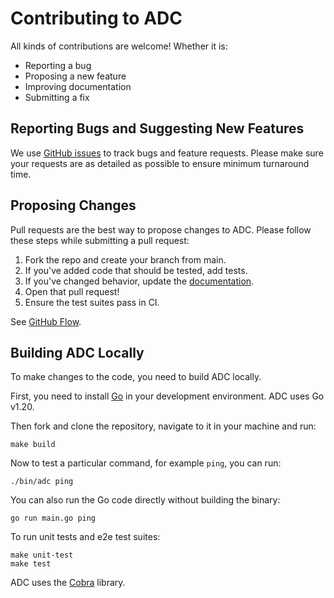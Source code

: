 # Contributing to ADC

All kinds of contributions are welcome! Whether it is:

- Reporting a bug
- Proposing a new feature
- Improving documentation
- Submitting a fix

## Reporting Bugs and Suggesting New Features

We use [GitHub issues](https://github.com/api7/adc/issues?q=is%3Aissue+is%3Aopen+sort%3Aupdated-desc) to track bugs and feature requests. Please make sure your requests are as detailed as possible to ensure minimum turnaround time.

## Proposing Changes

Pull requests are the best way to propose changes to ADC. Please follow these steps while submitting a pull request:

1. Fork the repo and create your branch from main.
2. If you've added code that should be tested, add tests.
3. If you've changed behavior, update the [documentation](./README.md).
4. Open that pull request!
5. Ensure the test suites pass in CI.

See [GitHub Flow](https://guides.github.com/introduction/flow/index.html).

## Building ADC Locally

To make changes to the code, you need to build ADC locally.

First, you need to install [Go](https://go.dev/) in your development environment. ADC uses Go v1.20.

Then fork and clone the repository, navigate to it in your machine and run:

```shell
make build
```

Now to test a particular command, for example `ping`, you can run:

```shell
./bin/adc ping
```

You can also run the Go code directly without building the binary:

```shell
go run main.go ping
```

To run unit tests and e2e test suites:

```shell
make unit-test
make test
```

ADC uses the [Cobra](https://github.com/spf13/cobra) library.
